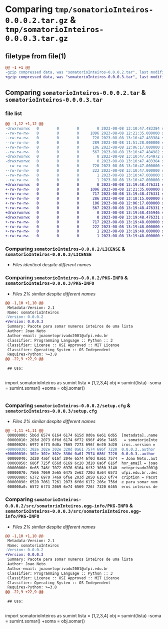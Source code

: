 # Comparing `tmp/somatorioInteiros-0.0.0.2.tar.gz` & `tmp/somatorioInteiros-0.0.0.3.tar.gz`

## filetype from file(1)

```diff
@@ -1 +1 @@
-gzip compressed data, was "somatorioInteiros-0.0.0.2.tar", last modified: Tue Aug  8 13:10:47 2023, max compression
+gzip compressed data, was "somatorioInteiros-0.0.0.3.tar", last modified: Tue Aug  8 13:19:48 2023, max compression
```

## Comparing `somatorioInteiros-0.0.0.2.tar` & `somatorioInteiros-0.0.0.3.tar`

### file list

```diff
@@ -1,12 +1,12 @@
-drwxrwxrwx   0        0        0        0 2023-08-08 13:10:47.483384 somatorioInteiros-0.0.0.2/
--rw-rw-rw-   0        0        0     1096 2023-08-08 12:21:35.000000 somatorioInteiros-0.0.0.2/LICENSE
--rw-rw-rw-   0        0        0      720 2023-08-08 13:10:47.483384 somatorioInteiros-0.0.0.2/PKG-INFO
--rw-rw-rw-   0        0        0      289 2023-08-08 11:51:28.000000 somatorioInteiros-0.0.0.2/README.md
--rw-rw-rw-   0        0        0      106 2023-08-08 12:06:17.000000 somatorioInteiros-0.0.0.2/pyproject.toml
--rw-rw-rw-   0        0        0      567 2023-08-08 13:10:47.484982 somatorioInteiros-0.0.0.2/setup.cfg
-drwxrwxrwx   0        0        0        0 2023-08-08 13:10:47.454972 somatorioInteiros-0.0.0.2/src/
-drwxrwxrwx   0        0        0        0 2023-08-08 13:10:47.483384 somatorioInteiros-0.0.0.2/src/somatorioInteiros.egg-info/
--rw-rw-rw-   0        0        0      720 2023-08-08 13:10:47.000000 somatorioInteiros-0.0.0.2/src/somatorioInteiros.egg-info/PKG-INFO
--rw-rw-rw-   0        0        0      222 2023-08-08 13:10:47.000000 somatorioInteiros-0.0.0.2/src/somatorioInteiros.egg-info/SOURCES.txt
--rw-rw-rw-   0        0        0        1 2023-08-08 13:10:47.000000 somatorioInteiros-0.0.0.2/src/somatorioInteiros.egg-info/dependency_links.txt
--rw-rw-rw-   0        0        0        1 2023-08-08 13:10:47.000000 somatorioInteiros-0.0.0.2/src/somatorioInteiros.egg-info/top_level.txt
+drwxrwxrwx   0        0        0        0 2023-08-08 13:19:48.476331 somatorioInteiros-0.0.0.3/
+-rw-rw-rw-   0        0        0     1096 2023-08-08 12:21:35.000000 somatorioInteiros-0.0.0.3/LICENSE
+-rw-rw-rw-   0        0        0      717 2023-08-08 13:19:48.476331 somatorioInteiros-0.0.0.3/PKG-INFO
+-rw-rw-rw-   0        0        0      286 2023-08-08 13:18:15.000000 somatorioInteiros-0.0.0.3/README.md
+-rw-rw-rw-   0        0        0      106 2023-08-08 12:06:17.000000 somatorioInteiros-0.0.0.3/pyproject.toml
+-rw-rw-rw-   0        0        0      567 2023-08-08 13:19:48.476331 somatorioInteiros-0.0.0.3/setup.cfg
+drwxrwxrwx   0        0        0        0 2023-08-08 13:19:48.455946 somatorioInteiros-0.0.0.3/src/
+drwxrwxrwx   0        0        0        0 2023-08-08 13:19:48.476331 somatorioInteiros-0.0.0.3/src/somatorioInteiros.egg-info/
+-rw-rw-rw-   0        0        0      717 2023-08-08 13:19:48.000000 somatorioInteiros-0.0.0.3/src/somatorioInteiros.egg-info/PKG-INFO
+-rw-rw-rw-   0        0        0      222 2023-08-08 13:19:48.000000 somatorioInteiros-0.0.0.3/src/somatorioInteiros.egg-info/SOURCES.txt
+-rw-rw-rw-   0        0        0        1 2023-08-08 13:19:48.000000 somatorioInteiros-0.0.0.3/src/somatorioInteiros.egg-info/dependency_links.txt
+-rw-rw-rw-   0        0        0        1 2023-08-08 13:19:48.000000 somatorioInteiros-0.0.0.3/src/somatorioInteiros.egg-info/top_level.txt
```

### Comparing `somatorioInteiros-0.0.0.2/LICENSE` & `somatorioInteiros-0.0.0.3/LICENSE`

 * *Files identical despite different names*

### Comparing `somatorioInteiros-0.0.0.2/PKG-INFO` & `somatorioInteiros-0.0.0.3/PKG-INFO`

 * *Files 2% similar despite different names*

```diff
@@ -1,10 +1,10 @@
 Metadata-Version: 2.1
 Name: somatorioInteiros
-Version: 0.0.0.2
+Version: 0.0.0.3
 Summary: Pacote para somar numeros inteiros de uma lista
 Author: Joao Neto
 Author-email: joaonetoprivado2001@ufpi.edu.br
 Classifier: Programming Language :: Python :: 3
 Classifier: License :: OSI Approved :: MIT License
 Classifier: Operating System :: OS Independent
 Requires-Python: >=3.8
@@ -22,9 +22,9 @@
 
 ## Uso:
 
 ```
 import somatorioInteiros as sumint
 lista = [1,2,3,4]
 obj = sumint(lista)
-soma = sumint.somar()
+soma = obj.somar()
 ```
```

### Comparing `somatorioInteiros-0.0.0.2/setup.cfg` & `somatorioInteiros-0.0.0.3/setup.cfg`

 * *Files 2% similar despite different names*

```diff
@@ -1,11 +1,11 @@
 00000000: 5b6d 6574 6164 6174 615d 0d0a 6e61 6d65  [metadata]..name
 00000010: 203d 2073 6f6d 6174 6f72 696f 496e 7465   = somatorioInte
 00000020: 6972 6f73 0d0a 7665 7273 696f 6e20 3d20  iros..version = 
-00000030: 302e 302e 302e 320d 0a61 7574 686f 7220  0.0.0.2..author 
+00000030: 302e 302e 302e 330d 0a61 7574 686f 7220  0.0.0.3..author 
 00000040: 3d20 4a6f 616f 204e 6574 6f0d 0a61 7574  = Joao Neto..aut
 00000050: 686f 725f 656d 6169 6c20 3d20 6a6f 616f  hor_email = joao
 00000060: 6e65 746f 7072 6976 6164 6f32 3030 3140  netoprivado2001@
 00000070: 7566 7069 2e65 6475 2e62 720d 0a64 6573  ufpi.edu.br..des
 00000080: 6372 6970 7469 6f6e 203d 2050 6163 6f74  cription = Pacot
 00000090: 6520 7061 7261 2073 6f6d 6172 206e 756d  e para somar num
 000000a0: 6572 6f73 2069 6e74 6569 726f 7320 6465  eros inteiros de
```

### Comparing `somatorioInteiros-0.0.0.2/src/somatorioInteiros.egg-info/PKG-INFO` & `somatorioInteiros-0.0.0.3/src/somatorioInteiros.egg-info/PKG-INFO`

 * *Files 2% similar despite different names*

```diff
@@ -1,10 +1,10 @@
 Metadata-Version: 2.1
 Name: somatorioInteiros
-Version: 0.0.0.2
+Version: 0.0.0.3
 Summary: Pacote para somar numeros inteiros de uma lista
 Author: Joao Neto
 Author-email: joaonetoprivado2001@ufpi.edu.br
 Classifier: Programming Language :: Python :: 3
 Classifier: License :: OSI Approved :: MIT License
 Classifier: Operating System :: OS Independent
 Requires-Python: >=3.8
@@ -22,9 +22,9 @@
 
 ## Uso:
 
 ```
 import somatorioInteiros as sumint
 lista = [1,2,3,4]
 obj = sumint(lista)
-soma = sumint.somar()
+soma = obj.somar()
 ```
```

